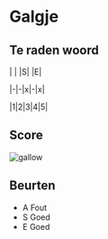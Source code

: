 # Galgje

## Te raden woord

| | |S| |E|

|-|-|x|-|x|

|1|2|3|4|5|

## Score
![gallow](./images/2.png)

## Beurten
* A Fout  
* S Goed  
* E Goed
